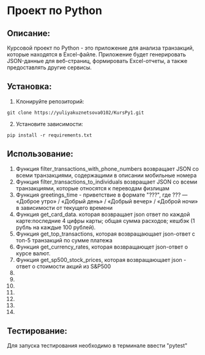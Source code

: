 # Проект по Python

## Описание:

Курсовой проект по Python - это приложение для анализа транзакций, которые находятся в Excel-файле. Приложение будет генерировать JSON-данные для веб-страниц, формировать Excel-отчеты, а также предоставлять другие сервисы.

## Установка:

1. Клонируйте репозиторий:
```
git clone https://yuliyakuznetsova0102/KursPy1.git
```
2. Установите зависимости:
```
pip install -r requirements.txt
```
## Использование:

1. Функция filter_transactions_with_phone_numbers возвращает JSON со всеми транзакциями, содержащими в описании мобильные номера
2. Функция filter_transactions_to_individuals возвращает JSON со всеми транзакциями, которые относятся к переводам физлицам
3. Функция greetings_time - приветствие в формате "???", где ??? — «Доброе утро» / «Добрый день» / 
    «Добрый вечер» / «Доброй ночи» в зависимости от текущего времени
4. Функция get_card_data. которая возвращает json ответ по каждой карте:последние 4 цифры карты; общая сумма расходов;
    кешбэк (1 рубль на каждые 100 рублей).
5. Функция get_top_transactions, которая возвращающает json-ответ с топ-5 транзакций по сумме платежа
6. Функция get_currency_rates, которая возвращающет json-ответ о курсе валют.
7. Функция get_sp500_stock_prices, которая возвращающает json - ответ о стоимости акций из S&P500
8. 
9. 
10. 
11. 
12. 
13. 
14.  


## Тестирование:

Для запуска тестирования необходимо в терминале ввести "pytest"
